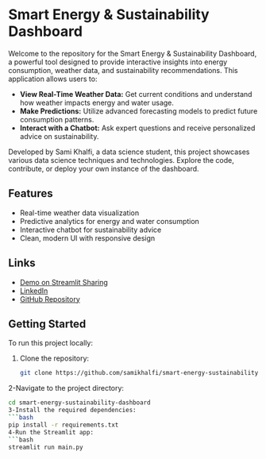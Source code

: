 # Smart Energy & Sustainability Dashboard

Welcome to the repository for the Smart Energy & Sustainability Dashboard, a powerful tool designed to provide interactive insights into energy consumption, weather data, and sustainability recommendations. This application allows users to:

- **View Real-Time Weather Data:** Get current conditions and understand how weather impacts energy and water usage.
- **Make Predictions:** Utilize advanced forecasting models to predict future consumption patterns.
- **Interact with a Chatbot:** Ask expert questions and receive personalized advice on sustainability.

Developed by Sami Khalfi, a data science student, this project showcases various data science techniques and technologies. Explore the code, contribute, or deploy your own instance of the dashboard.

## Features

- Real-time weather data visualization
- Predictive analytics for energy and water consumption
- Interactive chatbot for sustainability advice
- Clean, modern UI with responsive design

## Links

- [Demo on Streamlit Sharing](Your_Streamlit_App_URL)
- [LinkedIn](https://www.linkedin.com/in/sami-khalfi-355098290/)
- [GitHub Repository](https://github.com/samikhalfi/smart-energy-sustainability-dashboard)

## Getting Started

To run this project locally:

1. Clone the repository:
   ```bash
   git clone https://github.com/samikhalfi/smart-energy-sustainability-dashboard.git
2-Navigate to the project directory:
   ```bash
   cd smart-energy-sustainability-dashboard
3-Install the required dependencies:
   ```bash
   pip install -r requirements.txt
4-Run the Streamlit app:
   ```bash
   streamlit run main.py
